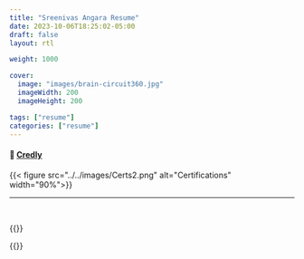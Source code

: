 ```yaml
---
title: "Sreenivas Angara Resume"
date: 2023-10-06T18:25:02-05:00
draft: false
layout: rtl

weight: 1000

cover:
  image: "images/brain-circuit360.jpg"
  imageWidth: 200
  imageHeight: 200

tags: ["resume"]
categories: ["resume"]
---
```


#### 🔗 [Credly](https://www.credly.com/users/sreenivas-angara.6daf08d6)

{{< figure src="../../images/Certs2.png" alt="Certifications" width="90%">}}

<hr>
<br>

{{<rawhtml>}}

<div>
  <object data="../../images/Sreenivas Angara.pdf" type="application/pdf" width="100%" height="800px">
</div>

{{</rawhtml>}}

<br>

